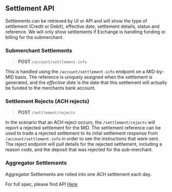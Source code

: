 ## Settlement API

Settlements can be retrieved by UI or API and will show the type of settlement (Credit or Debit), effective date, settlement details, status and reference. We will only show settlements if Exchange is handling funding or billing for the submerchant.

### Submerchant Settlements

<!-- theme: info -->
>**POST** `/account/settlement-info`

This is handled using the `/account/settlement-info` endpoint on a MID-by-MID basis. 
The reference is uniquely assigned when the settlement is generated, and the *effective date* is the date that this settlement will actually be funded to the merchants bank account.

### Settlement Rejects (ACH rejects)

<!-- theme: info -->
>**POST** `/settlement/rejects`

In the scenario that an ACH reject occurs, the `/settlement/rejects` will report a rejected settlement for the MID.
The settlement reference can be used to trade a rejected settlement to its inital settlement response from `/account/settlement-info` in order to see the instructions that were sent.
The reject endpoint will pull details for the rejected settlement, including a reason code, and the deposit that was rejected for the sub-merchant. 

### Aggregator Settlements

Aggregator Settlements are rolled into one ACH settlement each day. 

For full spec, please find API [Here](../api?type=post&path=/account/billing/fee-details) 
